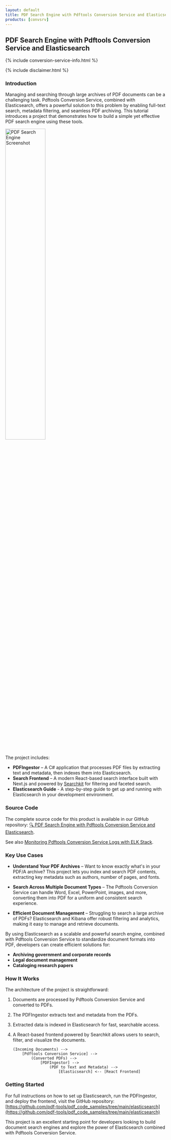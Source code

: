 ```yaml
---
layout: default
title: PDF Search Engine with Pdftools Conversion Service and Elasticsearch
products: [convsrv]
---
```

## PDF Search Engine with Pdftools Conversion Service and Elasticsearch

{% include conversion-service-info.html %}

{% include disclaimer.html %}

### Introduction

Managing and searching through large archives of PDF documents can be a challenging task. Pdftools Conversion Service, combined with Elasticsearch, offers a powerful solution to this problem by enabling full-text search, metadata filtering, and seamless PDF archiving. This tutorial introduces a project that demonstrates how to build a simple yet effective PDF search engine using these tools.

<img src="{{ site.baseurl }}/assets/images/tutorials/convsrv-elasticsearch.png" alt="PDF Search Engine Screenshot" width="50%" />

The project includes:

- **PDFIngestor** – A C# application that processes PDF files by extracting text and metadata, then indexes them into Elasticsearch.
- **Search Frontend** – A modern React-based search interface built with Next.js and powered by [Searchkit](https://www.searchkit.co/) for filtering and faceted search.
- **Elasticsearch Guide** - A step-by-step guide to get up and running with Elasticsearch in your development environment.

### Source Code

The complete source code for this product is available in our GitHub repository:
[🔍 PDF Search Engine with Pdftools Conversion Service and Elasticsearch](https://github.com/pdf-tools/pdf_code_samples/tree/main/elasticsearch).

See also [Monitoring Pdftools Conversion Service Logs with ELK Stack](./elk-stack-logs.md).

### Key Use Cases

- **Understand Your PDF Archives** – Want to know exactly what's in your PDF/A archive? This project lets you index and search PDF contents, extracting key metadata such as authors, number of pages, and fonts.

- **Search Across Multiple Document Types** – The Pdftools Conversion Service can handle Word, Excel, PowerPoint, images, and more, converting them into PDF for a uniform and consistent search experience.

- **Efficient Document Management** – Struggling to search a large archive of PDFs? Elasticsearch and Kibana offer robust filtering and analytics, making it easy to manage and retrieve documents.

By using Elasticsearch as a scalable and powerful search engine, combined with Pdftools Conversion Service to standardize document formats into PDF, developers can create efficient solutions for:

- **Archiving government and corporate records**
- **Legal document management**
- **Cataloging research papers**

### How It Works

The architecture of the project is straightforward:

1. Documents are processed by Pdftools Conversion Service and converted to PDFs.
2. The PDFIngestor extracts text and metadata from the PDFs.
3. Extracted data is indexed in Elasticsearch for fast, searchable access.
4. A React-based frontend powered by Searchkit allows users to search, filter, and visualize the documents.

   ```
   (Incoming Documents) -->
       [Pdftools Conversion Service] -->
           (Converted PDFs) -->
               [PDFIngestor] -->
                   (PDF to Text and Metadata) -->
                       [Elasticsearch] <-- [React Frontend]
   ```

### Getting Started

For full instructions on how to set up Elasticsearch, run the PDFIngestor, and deploy the frontend, visit the GitHub repository: [https://github.com/pdf-tools/pdf_code_samples/tree/main/elasticsearch](https://github.com/pdf-tools/pdf_code_samples/tree/main/elasticsearch)

This project is an excellent starting point for developers looking to build document search engines and explore the power of Elasticsearch combined with Pdftools Conversion Service.
